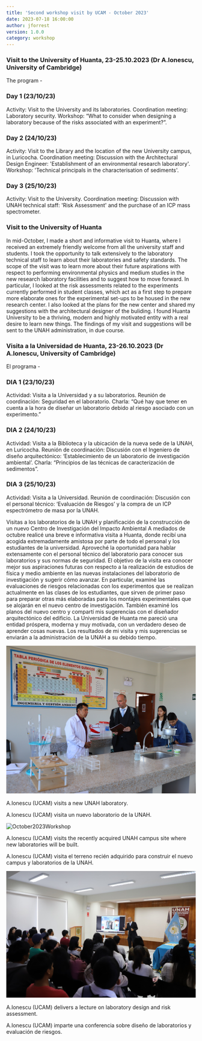 ```yaml
---
title: 'Second workshop visit by UCAM - October 2023'
date: 2023-07-18 16:00:00 
author: jforrest
version: 1.0.0
category: workshop
---
```



### Visit to the University of Huanta, 23-25.10.2023 (Dr A.Ionescu, University of Cambridge)

The program -

### Day 1 (23/10/23) 
Activity: Visit to the University and its laboratories.
Coordination meeting: Laboratory security. 
Workshop: “What to consider when designing a laboratory because of the risks associated with an experiment?”.

### Day 2 (24/10/23) 
Activity: Visit to the Library and the location of the new University campus, in Luricocha.
Coordination meeting: Discussion with the Architectural Design Engineer: 'Establishment of an environmental research laboratory'.
Workshop: 'Technical principals in the characterisation of sediments'.

### Day 3 (25/10/23)
Activity: Visit to the University.
Coordination meeting:  Discussion with UNAH technical staff: 'Risk Assessment' and the purchase of an ICP mass spectrometer.

### Visit to the University of Huanta

In mid-October, I made a short and informative visit to Huanta, where I received an extremely friendly welcome from all the university staff and students. I took the opportunity to talk extensively to the laboratory technical staff to learn about their laboratories and safety standards. The scope of the visit was to learn more about their future aspirations with respect to performing environmental physics and medium studies in the new research laboratory facilities and to suggest how to move forward. In particular, I looked at the risk assessments related to the experiments currently performed in student classes, which act as a first step to prepare more elaborate ones for the experimental set-ups to be housed in the new research center. I also looked at the plans for the new center and shared my suggestions with the architectural designer of the buliding. I found Huanta University to be a thriving, modern and highly motivated entity with a real desire to learn new things. The findings of my visit and suggestions will be sent to the UNAH administration, in due course.



### Visita a la Universidad de Huanta, 23-26.10.2023 (Dr A.Ionescu, University of Cambridge)

El programa -	

### DIA 1 (23/10/23) 
Actividad: Visita a la Universidad y a su laboratorios.
Reunión de coordinación:  Seguridad en el laboratorio.
Charla: “Qué hay que tener en cuenta a la hora de diseñar un laboratorio debido al riesgo asociado con un experimento.”

### DIA 2 (24/10/23) 
Actividad: Visita a la Biblioteca y la ubicación de la nueva sede de la UNAH, en Luricocha.
Reunión de coordinación: Discusión con el Ingeniero de diseño arquitectónico: ‘Establecimiento de un laboratorio de investigación ambiental’. 
Charla: “Principios de las técnicas de caracterización de sedimentos”.

### DIA 3 (25/10/23)
Actividad: Visita a la Universidad.
Reunión de coordinación: Discusión con el personal técnico: ‘Evaluación de Riesgos’ y la compra de un ICP espectrómetro de masa por la UNAH.

Visitas a los laboratorios de la UNAH y planificación de la construcción de un nuevo Centro de Investigación del Impacto Ambiental
A mediados de octubre realicé una breve e informativa visita a Huanta, donde recibí una acogida extremadamente amistosa por parte de todo el personal y los estudiantes de la universidad. Aproveché la oportunidad para hablar extensamente con el personal técnico del laboratorio para conocer sus laboratorios y sus normas de seguridad. El objetivo de la visita era conocer mejor sus aspiraciones futuras con respecto a la realización de estudios de física y medio ambiente en las nuevas instalaciones del laboratorio de investigación y sugerir cómo avanzar. En particular, examiné las evaluaciones de riesgos relacionadas con los experimentos que se realizan actualmente en las clases de los estudiantes, que sirven de primer paso para preparar otras más elaboradas para los montajes experimentales que se alojarán en el nuevo centro de investigación. También examiné los planos del nuevo centro y compartí mis sugerencias con el diseñador arquitectónico del edificio. La Universidad de Huanta me pareció una entidad próspera, moderna y muy motivada, con un verdadero deseo de aprender cosas nuevas. Los resultados de mi visita y mis sugerencias se enviarán a la administración de la UNAH a su debido tiempo.


![October2023Workshop](/assets/posts/Adrian1.png)

A.Ionescu (UCAM) visits a new UNAH laboratory. 

A.Ionescu (UCAM) visita un nuevo laboratorio de la UNAH. 


![October2023Workshop](/assets/posts/Adrian2.png)

A.Ionescu (UCAM) visits the recently acquired UNAH campus site where new laboratories will be built.

A.Ionescu (UCAM) visita el terreno recién adquirido para construir el nuevo campus y laboratorios de la UNAH.


![October2023Workshop](/assets/posts/Adrian3.png)

A.Ionescu (UCAM) delivers a lecture on laboratory design and risk assessment.

A.Ionescu (UCAM) imparte una conferencia sobre diseño de laboratorios y evaluación de riesgos.

